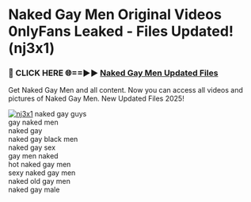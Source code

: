 # Naked Gay Men Original Videos 0nlyFans Leaked - Files Updated! (nj3x1)

<h3>🔴 CLICK HERE 🌐==►► <a href="https://tinyurl.com/up5wt9bj" rel="nofollow">Naked Gay Men Updated Files</a></h3>

Get Naked Gay Men and all content. Now you can access all videos and pictures of Naked Gay Men. New Updated Files 2025!

[![nj3x1](https://i.imgur.com/ABiUzMV.gif)](https://tinyurl.com/up5wt9bj)
naked gay guys<br>
gay naked men<br>
naked gay<br>
naked gay black men<br>
naked gay sex<br>
gay men naked<br>
hot naked gay men<br>
sexy naked gay men<br>
naked old gay men<br>
naked gay male